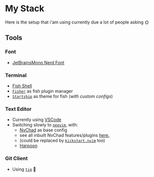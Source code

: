 # My Stack

Here is the setup that i'am using currently due a lot of people asking 🌞

## Tools

### Font
- [JetBrainsMono Nerd Font](https://www.nerdfonts.com/font-downloads)

### Terminal
- [Fish Shell](https://fishshell.com/)
- [`Fisher`](https://github.com/jorgebucaran/fisher) as fish plugin manager
- [`Startship`](https://starship.rs/) as theme for fish (_with custom configs_)

### Text Editor
- Currently using [VSCode](https://code.visualstudio.com/)
- Switching slowly to [`neovim`](https://neovim.io/), with:
    - [NvChad](https://nvchad.com/) as base config
    - see all inbuilt NvChad features/plugins [here.](https://nvchad.com/docs/features)
    - (could be replaced by [`kickstart.nvim`](https://github.com/nvim-lua/kickstart.nvim) too)
     - [Harpoon](https://github.com/ThePrimeagen/harpoon)


### Git Client
- Using [`tig`](https://github.com/jonas/tig) 🫶

